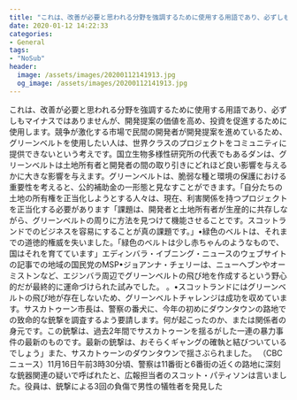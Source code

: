 ```yaml
---
title: "これは、改善が必要と思われる分野を強調するために使用する用語であり、必ずしもマイナスではありませんが、開発提案の価値を高め、投資を促進するために使用します。"
date: 2020-01-12 14:22:33
categories:
- General
tags:
- "NoSub"
header:
  image: /assets/images/20200112141913.jpg
  og_image: /assets/images/20200112141913.jpg
---
```


これは、改善が必要と思われる分野を強調するために使用する用語であり、必ずしもマイナスではありませんが、開発提案の価値を高め、投資を促進するために使用します。競争が激化する市場で民間の開発者が開発提案を進めているため、グリーンベルトを使用したい人は、世界クラスのプロジェクトをコミュニティに提供できないという考えです。国立生物多様性研究所の代表でもあるダンは、グリーンベルトは土地所有者と開発者の間の取り引きにどれほど良い影響を与えるかに大きな影響を与えます。グリーンベルトは、脆弱な種と環境の保護における重要性を考えると、公的補助金の一形態と見なすことができます。「自分たちの土地の所有権を正当化しようとする人々は、現在、利害関係を持つプロジェクトを正当化する必要があります「課題は、開発者と土地所有者が生産的に共存しながら、グリーンベルトの周りに方法を見つけて機能させることです。スコットランドでのビジネスを容易にすることが真の課題です。」•緑色のベルトは、それまでの道徳的権威を失いました。「緑色のベルトは少し赤ちゃんのようなもので、国はそれを育てています」エディンバラ・イブニング・ニュースのウェブサイトの記事での地域の国民党のMSP•ジョアンナ・チェリーは、ニューヘブンやオーミストンなど、エジンバラ周辺でグリーンベルトの飛び地を作成するという野心的だが最終的に運命づけられた試みでした。 。•スコットランドにはグリーンベルトの飛び地が存在しないため、グリーンベルトチャレンジは成功を収めています。サスカトゥーン市長は、警察の番犬に、今年の初めにダウンタウンの路地での致命的な銃撃を調査するよう要請します。何が起こったのか、または関係者の身元です。この銃撃は、過去2年間でサスカトゥーンを揺るがした一連の暴力事件の最新のものです。最新の銃撃は、おそらくギャングの確執と結びついているでしょう」また、サスカトゥーンのダウンタウンで揺さぶられました。 （CBCニュース）11月16日午前3時30分頃、警察は11番街と6番街の近くの路地に深刻な銃器関連の疑いで呼ばれたと、広報担当者のスコット・パティソンは言いました。役員は、銃撃による3回の負傷で男性の犠牲者を発見した
